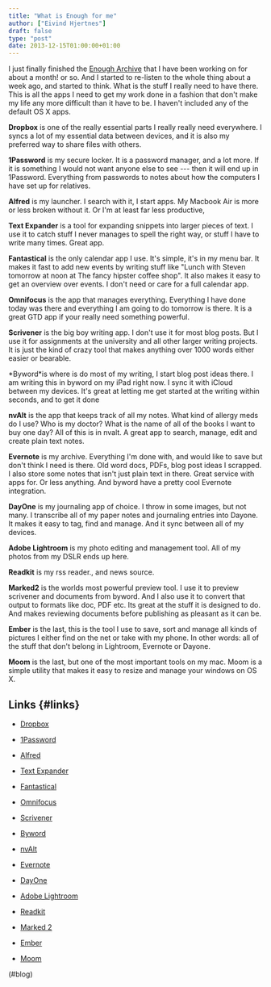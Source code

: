 ```yaml
---
title: "What is Enough for me"
author: ["Eivind Hjertnes"]
draft: false
type: "post"
date: 2013-12-15T01:00:00+01:00
---
```


I just finally finished the [Enough
Archive](http://hjertnes.me/enough) that I have been working on for about a month! or so. And I
started to re-listen to the whole thing about a week ago, and started to
think. What is the stuff I really need to have there. This is all the
apps I need to get my work done in a fashion that don't make my life any
more difficult than it have to be. I haven't included any of the default
OS X apps.

**Dropbox** is one of the really essential parts I really really need
everywhere. I syncs a lot of my essential data between devices, and it
is also my preferred way to share files with others.

**1Password** is my secure locker. It is a password manager, and a lot
more. If it is something I would not want anyone else to see --- then it
will end up in 1Password. Everything from passwords to notes about how
the computers I have set up for relatives.

**Alfred** is my launcher. I search with it, I start apps. My Macbook Air
is more or less broken without it. Or I'm at least far less productive,

**Text Expander** is a tool for expanding snippets into larger pieces of
text. I use it to catch stuff I never manages to spell the right way, or
stuff I have to write many times. Great app.

**Fantastical** is the only calendar app I use. It's simple, it's in my
menu bar. It makes it fast to add new events by writing stuff like
"Lunch with Steven tomorrow at noon at The fancy hipster coffee shop".
It also makes it easy to get an overview over events. I don't need or
care for a full calendar app.

**Omnifocus** is the app that manages everything. Everything I have done
today was there and everything I am going to do tomorrow is there. It is
a great GTD app if your really need something powerful.

**Scrivener** is the big boy writing app. I don't use it for most blog
posts. But I use it for assignments at the university and all other
larger writing projects. It is just the kind of crazy tool that makes
anything over 1000 words either easier or bearable.

\*Byword\*is where is do most of my writing, I start blog post ideas
there. I am writing this in byword on my iPad right now. I sync it with
iCloud between my devices. It's great at letting me get started at the
writing within seconds, and to get it done

**nvAlt** is the app that keeps track of all my notes. What kind of
allergy meds do I use? Who is my doctor? What is the name of all of the
books I want to buy one day? All of this is in nvalt. A great app to
search, manage, edit and create plain text notes.

**Evernote** is my archive. Everything I'm done with, and would like to
save but don't think I need is there. Old word docs, PDFs, blog post
ideas I scrapped. I also store some notes that isn't just plain text in
there. Great service with apps for. Or less anything. And byword have a
pretty cool Evernote integration.

**DayOne** is my journaling app of choice. I throw in some images, but not
many. I transcribe all of my paper notes and journaling entries into
Dayone. It makes it easy to tag, find and manage. And it sync between
all of my devices.

**Adobe Lightroom** is my photo editing and management tool. All of my
photos from my DSLR ends up here.

**Readkit** is my rss reader., and news source.

**Marked2** is the worlds most powerful preview tool. I use it to preview
scrivener and documents from byword. And I also use it to convert that
output to formats like doc, PDF etc. Its great at the stuff it is
designed to do. And makes reviewing documents before publishing as
pleasant as it can be.

**Ember** is the last, this is the tool I use to save, sort and manage all
kinds of pictures I either find on the net or take with my phone. In
other words: all of the stuff that don't belong in Lightroom, Evernote
or Dayone.

**Moom** is the last, but one of the most important tools on my mac. Moom
is a simple utility that makes it easy to resize and manage your windows
on OS X.


## Links {#links}

-   [Dropbox](https://www.dropbox.com)

    <div class="HTML">
      <div></div>

    </p>

    </div>

-   [1Password](https://agilebits.com/onepassword)

-   [Alfred](http://www.alfredapp.com)

-   [Text Expander](http://smilesoftware.com/TextExpander/index.html)

-   [Fantastical](http://www.omnigroup.com/omnifocus/)

-   [Omnifocus](http://www.omnigroup.com/omnifocus/)

-   [Scrivener](http://www.literatureandlatte.com/scrivener.php)

-   [Byword](http://bywordapp.com)

-   [nvAlt](http://brettterpstra.com/projects/nvalt/)

-   [Evernote](https://evernote.com)

-   [DayOne](http://dayoneapp.com)

-   [Adobe
    Lightroom](http://www.adobe.com/products/photoshop-lightroom.html)

-   [Readkit](http://readkitapp.com)

-   [Marked 2](http://marked2app.com)

-   [Ember](https://realmacsoftware.com/ember)

-   [Moom](http://manytricks.com/moom/)

(#blog)
